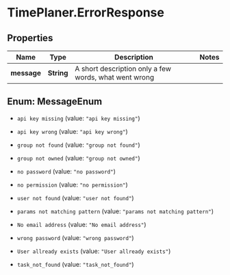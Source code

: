 # TimePlaner.ErrorResponse

## Properties
Name | Type | Description | Notes
------------ | ------------- | ------------- | -------------
**message** | **String** | A short description only a few words, what went wrong | 


<a name="MessageEnum"></a>
## Enum: MessageEnum


* `api key missing` (value: `"api key missing"`)

* `api key wrong` (value: `"api key wrong"`)

* `group not found` (value: `"group not found"`)

* `group not owned` (value: `"group not owned"`)

* `no password` (value: `"no password"`)

* `no permission` (value: `"no permission"`)

* `user not found` (value: `"user not found"`)

* `params not matching pattern` (value: `"params not matching pattern"`)

* `No email address` (value: `"No email address"`)

* `wrong password` (value: `"wrong password"`)

* `User allready exists` (value: `"User allready exists"`)

* `task_not_found` (value: `"task_not_found"`)





